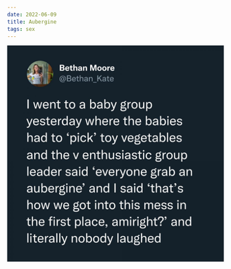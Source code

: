 ```yaml
---
date: 2022-06-09
title: Aubergine
tags: sex
---
```


![aubergine](https://raw.githubusercontent.com/muneer78/muneer78.github.io/master/images/aubergine.jpeg)



